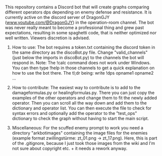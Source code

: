 This repository contains a Discord bot that will create graphs comparing different operators dps depending on enemy defense and resistance.
It is currently active on the discord server of DragonGJY (www.youtube.com/@DragonGJY) in the operation-room channel.
The bot was never really meant to become a professional thing and grew past expectations, resulting in some spaghetti code, that is neither optimized nor well written. Viewers discretion is advised.

1. How to use:
The bot requires a token.txt containing the discord token in the same directory as the discoBot.py file.
Change "valid_channels" (just below the imports in discoBot.py) to the channels the bot will respond in.
Note: The !calc command does not work under Windows.
You can then type !help in those channels to get a quick explanation on how to use the bot there. The tl;dr being: write !dps opname1 opname2 ...

2. How to contribute:
The easiest way to contribute is to add to the damageformulas.py or healingformulas.py. There you can just copy the examples of the other operators and change them to fit the newly added operator.
Then you can scroll all the way down and add them to the dictionary and operator list.
You can then execute the file to check for syntax errors and optionally add the operator to the "test_ops" dictionary to check the graph without having to start the main script.

3. Miscellaneous:
For the scuffed enemy prompt to work you need a directory "arkbotimages" containing the image files for the enemies (example format zwillingstürme: zt_01.png -> zt_17.png).
Here, this is part of the .gitignore, because I just took those images from the wiki and I'm not sure about copyright etc. + it needs a rework anyway.
